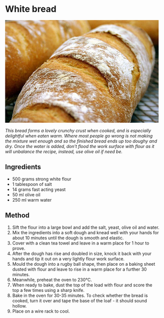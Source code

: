 # White bread

![White bread](resources/white-bread.jpg)

*This bread forms a lovely crunchy crust when cooked, and is especially delightful when eaten warm. Where most people go wrong is not making the mixture wet enough and so the finished bread ends up too doughy and dry. Once the water is added, don't flood the work surface with flour as it will unbalance the recipe, instead, use olive oil if need be.*

## Ingredients
- 500 grams strong white flour
- 1 tablespoon of salt
- 14 grams fast acting yeast
- 50 ml olive oil
- 250 ml warm water

## Method
1. Sift the flour into a large bowl and add the salt, yeast, olive oil and water.
1. Mix the ingredients into a soft dough and knead well with your hands for about 10 minutes until the dough is smooth and elastic.
1. Cover with a clean tea towel and leave in a warm place for 1 hour to prove.
1. After the dough has rise and doubled in size, knock it back with your hands and tip it out on a very lightly flour work surface. 
1. Mould the dough into a rugby ball shape, then place on a baking sheet dusted with flour and leave to rise in a warm place for a further 30 minutes.
1. Meanwhile, preheat the oven to 230°C. 
1. When ready to bake, dust the top of the load with flour and score the top a few times using a sharp knife.
1. Bake in the oven for 30-35 minutes. To check whether the bread is cooked, turn it over and tape the base of the loaf - it should sound hollow. 
1. Place on a wire rack to cool.

